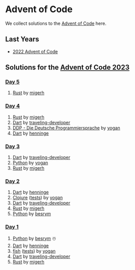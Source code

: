 # Advent of Code

We collect solutions to the [Advent of Code](https://adventofcode.com/) here.

## Last Years

- [2022 Advent of Code](2022.md)

## Solutions for the [Advent of Code 2023](https://adventofcode.com/2023)

### [Day 5](https://adventofcode.com/2023/day/5)

1. [Rust](https://github.com/migerh/aoc-2023/blob/main/src/day05/mod.rs) by [migerh]

### [Day 4](https://adventofcode.com/2023/day/4)

1. [Rust](https://github.com/migerh/aoc-2023/blob/main/src/day04/mod.rs) by [migerh]
1. [Dart](https://github.com/traveling-developer/Advent-of-Code/blob/main/2023/lib/day04.dart) by [traveling-developer]
1. [DDP - Die Deutsche Programmiersprache](https://github.com/yogan/advent-of-code/blob/main/2023/day-04/Tag4.ddp) by [yogan]
1. [Dart](https://github.com/henninge/aoc-2023/tree/main/04/04.dart) by [henninge]

### [Day 3](https://adventofcode.com/2023/day/3)

1. [Dart](https://github.com/traveling-developer/Advent-of-Code/blob/main/2023/lib/day03.dart) by [traveling-developer]
1. [Python](https://github.com/yogan/advent-of-code/blob/main/2023/day-03/day03.py) by [yogan]
1. [Rust](https://github.com/migerh/aoc-2023/blob/main/src/day03/mod.rs) by [migerh]

### [Day 2](https://adventofcode.com/2023/day/2)

1. [Dart](https://github.com/henninge/aoc-2023/tree/main/02/02.dart) by [henninge]
1. [Clojure](https://github.com/yogan/advent-of-code/blob/main/2023/day-02/src/advent_of_code_template/core.clj) ([tests](https://github.com/yogan/advent-of-code/blob/main/2023/day-02/test/advent_of_code_template/core_test.clj)) by [yogan]
1. [Dart](https://github.com/traveling-developer/Advent-of-Code/blob/main/2023/lib/day02.dart) by [traveling-developer]
1. [Rust](https://github.com/migerh/aoc-2023/blob/main/src/day02/mod.rs) by [migerh]
1. [Python](https://github.com/besrym/Advent-of-Code-2023/blob/main/day_2/day2.py) by [besrym]

### [Day 1](https://adventofcode.com/2023/day/1)

1. [Python](https://github.com/besrym/Advent-of-Code-2023/blob/main/day_1/day1.py) by [besrym] ☃️
1. [Dart](https://github.com/henninge/aoc-2023/tree/main/01/01.dart) by [henninge]
1. [fish](https://github.com/yogan/advent-of-code/blob/main/2023/day-01/day01.fish) ([tests](https://github.com/yogan/advent-of-code/blob/main/2023/day-01/test.fish)) by [yogan]
1. [Dart](https://github.com/traveling-developer/Advent-of-Code/blob/main/2023/lib/day01.dart) by [traveling-developer]
1. [Rust](https://github.com/migerh/aoc-2023/blob/main/src/day01/mod.rs) by [migerh]

[migerh]: https://github.com/migerh
[traveling-developer]: https://github.com/traveling-developer
[yogan]: https://github.com/yogan
[besrym]: https://github.com/besrym
[henninge]: https://github.com/henninge
